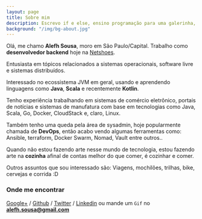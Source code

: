 ```yaml
---
layout: page
title: Sobre mim
description: Escrevo if e else, ensino programação para uma galerinha, faço uns rangos maneiros e faço tudo isso melhor quando tenho uma cerveja do lado
background: "/img/bg-about.jpg"
---
```


Olá, me chamo **Alefh Sousa**, moro em São Paulo/Capital. Trabalho como **desenvolvedor backend** hoje na [Netshoes](http://www.netshoes.com.br/).

Entusiasta em tópicos relacionados a sistemas operacionais, software livre e sistemas distribuídos.

Interessado no ecossistema JVM em geral, usando e aprendendo linguagens como **Java**, **Scala** e recentemente **Kotlin**.

Tenho experiência trabalhando em sistemas de comércio eletrônico, portais de notícias e sistemas de manufatura com base em tecnologias como Java, Scala, Go, Docker, CloudStack e, claro, Linux.

Também tenho uma queda pela área de sysadmin, hoje popularmente chamada de **DevOps**, então acabo vendo algumas ferramentas como: Ansible, terraform, Docker Swarm, Nomad, Vault entre outros..

Quando não estou fazendo arte nesse mundo de tecnologia, estou fazendo arte na **cozinha** afinal de contas melhor do que comer, é cozinhar e comer.

Outros assuntos que sou interessado são: Viagens, mochilões, trilhas, bike, cervejas e corrida :D

### Onde me encontrar

[Google+][google] / [Github][github] / [Twitter][twitter] / [Linkedin][linkedin] ou mande um `Gif` no
**alefh.sousa@gmail.com**

[jekyll]: http://jekyllrb.com
[github]: https://github.com/alefhsousa
[google]: https://plus.google.com/+alefhsousa
[twitter]: https://twitter.com/alefhsousa
[linkedin]: https://www.linkedin.com/in/alefhsousa/
